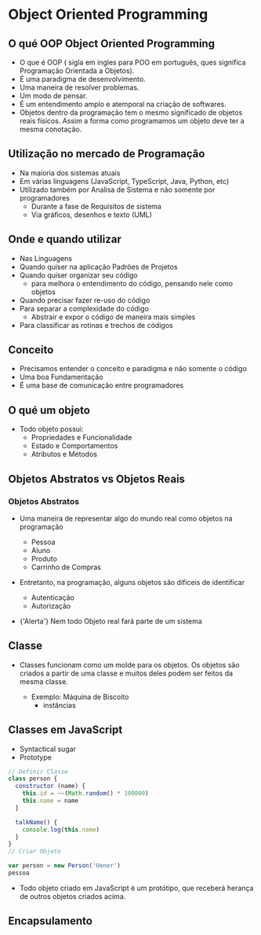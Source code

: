 # Object Oriented Programming

## O qué OOP Object Oriented Programming

- O que é OOP ( sigla em ingles para POO em português, ques significa Programação Orientada a Objetos).
- É uma paradigma de desenvolvimento.
- Uma maneira de resolver problemas.
- Um modo de pensar.
- É um entendimento amplo e atemporal na criação de softwares.
- Objetos dentro da programação tem o mesmo significado de objetos reais físicos. Assim a forma como programamos um objeto deve ter a mesma conotação.

## Utilização no mercado de Programação

- Na maioria dos sistemas atuais
- Em várias linguagens (JavaScript, TypeScript, Java, Python, etc)
- Utilizado também por Analisa de Sistema e não somente por programadores
  * Durante a fase de Requisitos de sistema
  * Via gráficos, desenhos e texto (UML)

## Onde e quando utilizar

- Nas Linguagens
- Quando quiser na aplicação Padrões de Projetos
- Quando quiser organizar seu código
  * para melhora o entendimento do código, pensando nele como objetos
- Quando precisar fazer re-uso do código
- Para separar a complexidade do código
  * Abstrair e expor o código de maneira mais simples
- Para classificar as rotinas e trechos de códigos

## Conceito

- Precisamos entender o conceito e paradigma e não somente o código
- Uma boa Fundamentação
- É uma base de comunicação entre programadores

## O qué um objeto

- Todo objeto possui:
  * Propriedades e Funcionalidade
  * Estado e Comportamentos
  * Atributos e Métodos

## Objetos Abstratos vs Objetos Reais

### Objetos Abstratos

  - Uma maneira de representar algo do mundo real como objetos na programação
    * Pessoa
    * Aluno
    * Produto
    * Carrinho de Compras

  - Entretanto, na programação, alguns objetos são difíceis de identificar
    * Autenticação
    * Autorização

  * {'Alerta'} Nem todo Objeto real fará parte de um sistema

## Classe

- Classes funcionam como um molde para os objetos. Os objetos são criados a partir de uma classe e muitos deles podem ser feitos da mesma classe.

  * Exemplo: Máquina de Biscoito
    + instâncias

## Classes em JavaScript

- Syntactical sugar
- Prototype

```js
// Definir Classe
class person {
  constructor (name) {
    this.id = ~~(Math.random() * 100000)
    this.name = name
  }

  talkName() {
    console.log(this.name)
  }
}
// Criar Objeto

var person = new Person('Uener')
pessoa
```
- Todo objeto criado em JavaScript é um protótipo, que receberá herança de outros objetos criados acima.

## Encapsulamento